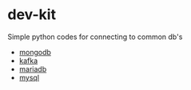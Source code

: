 # dev-kit
Simple python codes for connecting to common db's

* [mongodb](./mongodb/)
* [kafka](./kafka/)
* [mariadb](./mariadb/)
* [mysql](./mysql/)